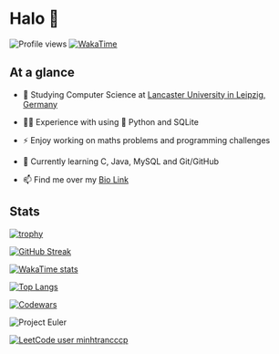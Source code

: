 # Halo 👋

![Profile views](https://gpvc.arturio.dev/minhtrancccp)
[![WakaTime](https://wakatime.com/badge/user/b32f8708-d489-4bad-8882-c2c36096c5a2.svg)](https://wakatime.com/@b32f8708-d489-4bad-8882-c2c36096c5a2)

## At a glance

- 📔 Studying Computer Science at [Lancaster University in Leipzig, Germany](https://www.lancasterleipzig.de/)

- 👨‍💻 Experience with using 🐍 Python and SQLite
  
- ⚡ Enjoy working on maths problems and programming challenges
  
- 🌱 Currently learning C, Java, MySQL and Git/GitHub

- 📫 Find me over my [Bio Link](https://minhtran.bio.link/)  

## Stats

[![trophy](https://github-profile-trophy.vercel.app/?username=minhtrancccp&theme=dracula&no-bg=true&no-frame=true)](https://github.com/ryo-ma/github-profile-trophy)

[![GitHub Streak](https://github-readme-streak-stats.herokuapp.com?user=minhtrancccp&theme=dracula&hide_border=true&date_format=j%20M%5B%20Y%5D)](https://git.io/streak-stats)

[![WakaTime stats](https://github-readme-stats-mdjhbgmo2-minhtrancccp.vercel.app/api/wakatime?username=minhtrancccp&layout=compact&show_icons=true&theme=dracula&hide_border=true)](https://github.com/minhtrancccp/github-readme-stats)

[![Top Langs](https://github-readme-stats-mdjhbgmo2-minhtrancccp.vercel.app/api/top-langs/?username=minhtrancccp&layout=compact&show_icons=true&theme=dracula&hide_border=true)](https://github.com/minhtrancccp/github-readme-stats)

[![Codewars](https://www.codewars.com/users/minhtrancccp/badges/small)](https://www.codewars.com/users/minhtrancccp)

![Project Euler](https://projecteuler.net/profile/minhtrancccp.png)

[![LeetCode user minhtrancccp](https://img.shields.io/badge/dynamic/json?style=for-the-badge&labelColor=black&color=%23ffa116&label=Solved&query=solvedOverTotal&url=https%3A%2F%2Fleetcode-badge.vercel.app%2Fapi%2Fusers%2Fminhtrancccp&logo=leetcode&logoColor=yellow)](https://leetcode.com/minhtrancccp/)

<!--
- 🔭 I’m currently working on ...
- 👯 I’m looking to collaborate on ...
- 🤔 I’m looking for help with ...
- 💬 Ask me about ...
- 😄 Pronouns: ...
- ⚡ Fun fact: ...
-->

